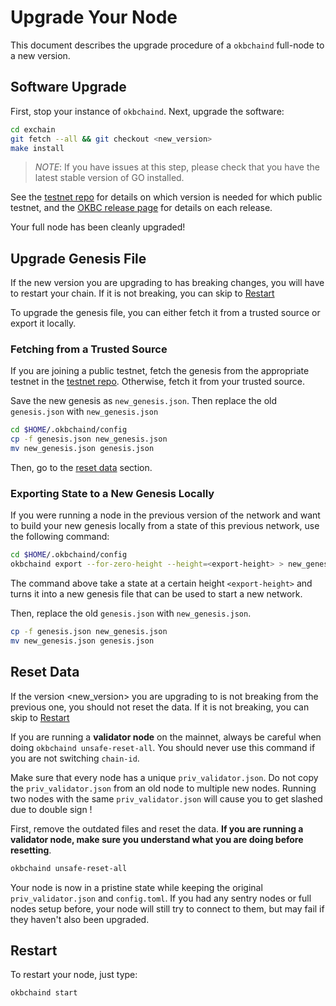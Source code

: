 # Upgrade Your Node

This document describes the upgrade procedure of a `okbchaind` full-node to a new version.

## Software Upgrade

First, stop your instance of `okbchaind`. Next, upgrade the software:

```bash
cd exchain
git fetch --all && git checkout <new_version>
make install
```

> _NOTE_:
If you have issues at this step, please check that you have the latest stable version of GO installed.

See the [testnet repo](https://github.com/okx/testnets) for details on which version is needed for which public testnet, and the [OKBC release page](https://github.com/okx/exchain/releases) for details on each release.

Your full node has been cleanly upgraded!

## Upgrade Genesis File

If the new version you are upgrading to has breaking changes, you will have to restart your chain. If it is not breaking, you can skip to [Restart](#restart)

To upgrade the genesis file, you can either fetch it from a trusted source or export it locally.

### Fetching from a Trusted Source

If you are joining a public testnet, fetch the genesis from the appropriate testnet in the [testnet repo](https://github.com/okx/testnets). Otherwise, fetch it from your trusted source.

Save the new genesis as `new_genesis.json`. Then replace the old `genesis.json` with `new_genesis.json`

```bash
cd $HOME/.okbchaind/config
cp -f genesis.json new_genesis.json
mv new_genesis.json genesis.json
```

Then, go to the [reset data](#reset-data) section.

### Exporting State to a New Genesis Locally

If you were running a node in the previous version of the network and want to build your new genesis locally from a state of this previous network, use the following command:

```bash
cd $HOME/.okbchaind/config
okbchaind export --for-zero-height --height=<export-height> > new_genesis.json
```

The command above take a state at a certain height `<export-height>` and turns it into a new genesis file that can be used to start a new network.

Then, replace the old `genesis.json` with `new_genesis.json`.

```bash
cp -f genesis.json new_genesis.json
mv new_genesis.json genesis.json
```

## Reset Data

If the version <new_version> you are upgrading to is not breaking from the previous one, you should not reset the data. If it is not breaking, you can skip to [Restart](#restart)

If you are running a **validator node** on the mainnet, always be careful when doing `okbchaind unsafe-reset-all`. You should never use this command if you are not switching `chain-id`.

Make sure that every node has a unique `priv_validator.json`. Do not copy the `priv_validator.json` from an old node to multiple new nodes. Running two nodes with the same `priv_validator.json` will cause you to get slashed due to double sign !


First, remove the outdated files and reset the data. **If you are running a validator node, make sure you understand what you are doing before resetting**.

```bash
okbchaind unsafe-reset-all
```

Your node is now in a pristine state while keeping the original `priv_validator.json` and `config.toml`. If you had any sentry nodes or full nodes setup before, your node will still try to connect to them, but may fail if they haven't also been upgraded.

## Restart

To restart your node, just type:

```bash
okbchaind start
```
